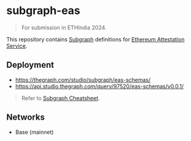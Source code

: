 # subgraph-eas

> For submission in ETHIndia 2024.

This repository contains [Subgraph](https://thegraph.com/) definitions for [Ethereum Attestation Service](https://attest.org).

## Deployment

- https://thegraph.com/studio/subgraph/eas-schemas/
- https://api.studio.thegraph.com/query/97520/eas-schemas/v0.0.1/

> Refer to [Subgraph Cheatsheet](https://drive.google.com/file/d/12IyFd7bbPrcRcHK-4EMCGGmATZtiY_yW/view).

## Networks

- Base (mainnet)